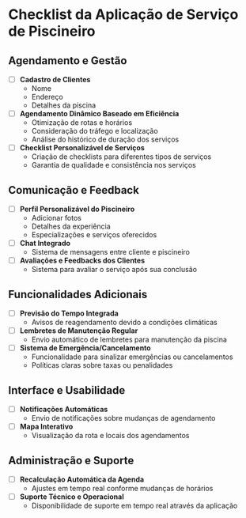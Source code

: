 # Checklist da Aplicação de Serviço de Piscineiro

## Agendamento e Gestão
- [ ] **Cadastro de Clientes**
    - Nome
    - Endereço
    - Detalhes da piscina
- [ ] **Agendamento Dinâmico Baseado em Eficiência**
    - Otimização de rotas e horários
    - Consideração do tráfego e localização
    - Análise do histórico de duração dos serviços
- [ ] **Checklist Personalizável de Serviços**
    - Criação de checklists para diferentes tipos de serviços
    - Garantia de qualidade e consistência nos serviços

## Comunicação e Feedback
- [ ] **Perfil Personalizável do Piscineiro**
    - Adicionar fotos
    - Detalhes da experiência
    - Especializações e serviços oferecidos
- [ ] **Chat Integrado**
    - Sistema de mensagens entre cliente e piscineiro
- [ ] **Avaliações e Feedbacks dos Clientes**
    - Sistema para avaliar o serviço após sua conclusão

## Funcionalidades Adicionais
- [ ] **Previsão do Tempo Integrada**
    - Avisos de reagendamento devido a condições climáticas
- [ ] **Lembretes de Manutenção Regular**
    - Envio automático de lembretes para manutenção da piscina
- [ ] **Sistema de Emergência/Cancelamento**
    - Funcionalidade para sinalizar emergências ou cancelamentos
    - Políticas claras sobre taxas ou penalidades

## Interface e Usabilidade
- [ ] **Notificações Automáticas**
    - Envio de notificações sobre mudanças de agendamento
- [ ] **Mapa Interativo**
    - Visualização da rota e locais dos agendamentos

## Administração e Suporte
- [ ] **Recalculação Automática da Agenda**
    - Ajustes em tempo real conforme mudanças de horários
- [ ] **Suporte Técnico e Operacional**
    - Disponibilidade de suporte em tempo real através da aplicação
